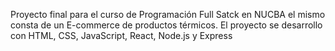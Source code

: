 Proyecto final para el curso de Programación Full Satck en NUCBA
el mismo consta de un E-commerce de productos térmicos.
El proyecto se desarrollo con HTML, CSS, JavaScript, React, Node.js y Express
